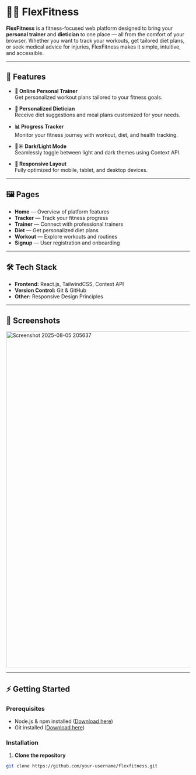 # 🏋️‍♂️ FlexFitness

**FlexFitness** is a fitness-focused web platform designed to bring your **personal trainer** and **dietician** to one place — all from the comfort of your browser. Whether you want to track your workouts, get tailored diet plans, or seek medical advice for injuries, FlexFitness makes it simple, intuitive, and accessible.

---

## 🚀 Features

- **💪 Online Personal Trainer**  
  Get personalized workout plans tailored to your fitness goals.

- **🥗 Personalized Dietician**  
  Receive diet suggestions and meal plans customized for your needs.

- **📊 Progress Tracker**  
  Monitor your fitness journey with workout, diet, and health tracking.

- **🌙☀️ Dark/Light Mode**  
  Seamlessly toggle between light and dark themes using Context API.

- **📱 Responsive Layout**  
  Fully optimized for mobile, tablet, and desktop devices.

---

## 🖼️ Pages

- **Home** — Overview of platform features  
- **Tracker** — Track your fitness progress  
- **Trainer** — Connect with professional trainers  
- **Diet** — Get personalized diet plans  
- **Workout** — Explore workouts and routines  
- **Signup** — User registration and onboarding

---

## 🛠️ Tech Stack

- **Frontend:** React.js, TailwindCSS, Context API
- **Version Control:** Git & GitHub
- **Other:** Responsive Design Principles

---

## 📸 Screenshots

<img width="1894" height="919" alt="Screenshot 2025-08-05 205637" src="https://github.com/user-attachments/assets/a4c181b2-34b2-42f2-9801-72623a89a710" />


---

## ⚡ Getting Started

### Prerequisites
- Node.js & npm installed ([Download here](https://nodejs.org))
- Git installed ([Download here](https://git-scm.com))

### Installation

1. **Clone the repository**
```bash
git clone https://github.com/your-username/flexfitness.git
